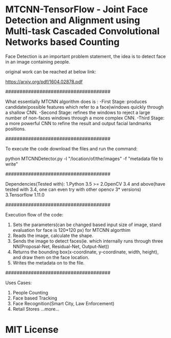 # MTCNN-TensorFlow - Joint Face Detection and Alignment using Multi-task Cascaded Convolutional Networks based Counting
Face Detection is an important problem statement, the idea is to detect face in an image containing people.

original work can be reached at below link:

https://arxiv.org/pdf/1604.02878.pdf

#####################################

What essentially MTCNN algorithm does is :
-First Stage: produces candidate(possible features which refer to a face)windows quickly through a shallow CNN.
-Second Stage: refines the windows to reject a large number of non-faces windows through a more complex CNN.
-Third Stage: a more powerful CNN to refine the result and output facial landmarks positions.

#####################################

To execute the code download the files 
and run the command:

python MTCNNDetector.py -l "/location/of/the/images" -f "metadata file to write"

#####################################

Dependencies(Tested with):
1.Python 3.5 >=
2.OpenCV 3.4 and above(have tested with 3.4, one can even try with other opencv 3* versions)
3.Tensorflow 1.11.0

#####################################

Execution flow of the code:
1. Sets the parameters(can be changed based input size of image, stand evaluation for face is 120*120 px) for MTCNN algorthim
2. Reads the image, calculate the shape.
3. Sends the image to detect faces(ie. which internally runs through three NN(Proposal-Net, Residual-Net, Output-Net))
4. Returns the bounding box(x-coordinate, y-coordinate, width, height), and draw them on the face location.
5. Writes the metadata on to the file.

#####################################

Uses Cases:
1. People Counting
2. Face based Tracking
3. Face Recognition(Smart City, Law Enforcement)
4. Retail Stores
...more...

# MIT License
